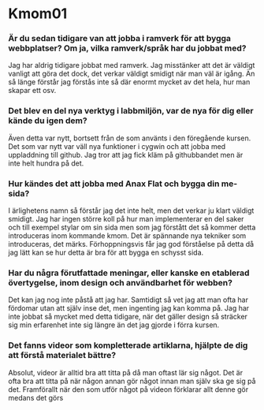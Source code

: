 Kmom01
===============================

<h3>Är du sedan tidigare van att jobba i ramverk för att bygga webbplatser? Om ja, vilka ramverk/språk har du jobbat med?</h3>
Jag har aldrig tidigare jobbat med ramverk. Jag misstänker att det är väldigt vanligt att göra det dock, det verkar väldigt smidigt när man väl är igång.
Än så länge förstår jag förstås inte så där enormt mycket av det hela, hur man skapar ett osv.

<h3>Det blev en del nya verktyg i labbmiljön, var de nya för dig eller kände du igen dem?</h3>
Även detta var nytt, bortsett från de som använts i den föregående kursen. Det som var nytt var väll nya funktioner i cygwin och att jobba med uppladdning till github.
Jag tror att jag fick kläm på githubbandet men är inte helt hundra på det.

<h3>Hur kändes det att jobba med Anax Flat och bygga din me-sida?</h3>
I ärlighetens namn så förstår jag det inte helt, men det verkar ju klart väldigt smidigt.
Jag har ingen större koll på hur man implementerar en del saker och till exempel stylar om sin sida men som jag förstått det så kommer detta introduceras inom kommande kmom.
Det är spännande nya tekniker som introduceras, det märks. Förhoppningsvis får jag god förståelse på detta då jag lätt kan se hur detta är bra för att bygga en schysst sida.

<h3>Har du några förutfattade meningar, eller kanske en etablerad övertygelse, inom design och användbarhet för webben?</h3>
Det kan jag nog inte påstå att jag har. Samtidigt så vet jag att man ofta har fördomar utan att själv inse det, men ingenting jag kan komma på.
Jag har inte jobbat så mycket med detta tidigare, när det gäller design så sträcker  sig min erfarenhet inte sig längre än det jag gjorde i förra kursen.

<h3>Det fanns videor som kompletterade artiklarna, hjälpte de dig att förstå materialet bättre?</h3>
Absolut, videor är alltid bra att titta på då man oftast lär sig något. Det är ofta bra att titta på när någon annan gör något innan man själv ska ge sig på det.
Framförallt när den som utför något på videon förklarar allt denne gör medans det görs
